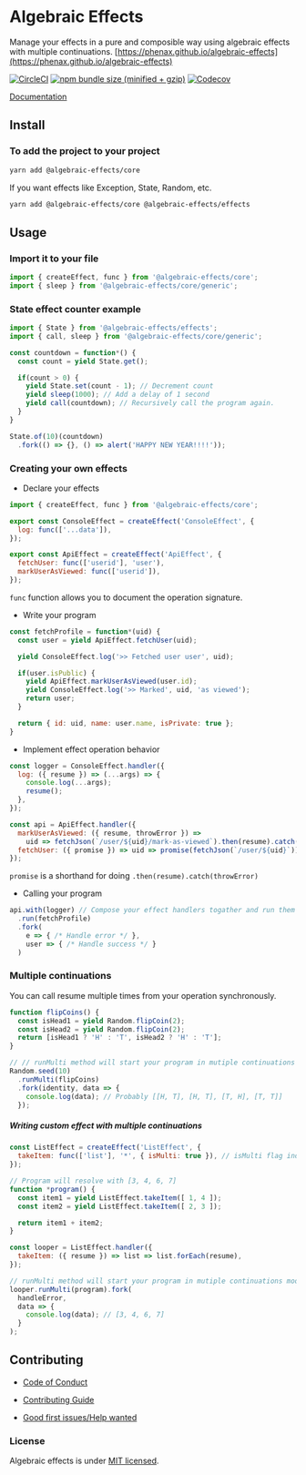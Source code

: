 
# Algebraic Effects
Manage your effects in a pure and composible way using algebraic effects with multiple continuations. [https://phenax.github.io/algebraic-effects](https://phenax.github.io/algebraic-effects)

[![CircleCI](https://img.shields.io/circleci/project/github/phenax/algebraic-effects/master.svg?style=for-the-badge)](https://circleci.com/gh/phenax/algebraic-effects)
[![npm bundle size (minified + gzip)](https://img.shields.io/bundlephobia/minzip/@algebraic-effects/core.svg?style=for-the-badge)](https://www.npmjs.com/package/@algebraic-effects/core)
[![Codecov](https://img.shields.io/codecov/c/github/phenax/algebraic-effects.svg?style=for-the-badge)](https://codecov.io/gh/phenax/algebraic-effects)


[Documentation](https://phenax.github.io/algebraic-effects)


## Install

### To add the project to your project
```bash
yarn add @algebraic-effects/core
```

If you want effects like Exception, State, Random, etc.
```bash
yarn add @algebraic-effects/core @algebraic-effects/effects
```


## Usage

### Import it to your file
```js
import { createEffect, func } from '@algebraic-effects/core';
import { sleep } from '@algebraic-effects/core/generic';
```


### State effect counter example

```js
import { State } from '@algebraic-effects/effects';
import { call, sleep } from '@algebraic-effects/core/generic';

const countdown = function*() {
  const count = yield State.get();

  if(count > 0) {
    yield State.set(count - 1); // Decrement count
    yield sleep(1000); // Add a delay of 1 second
    yield call(countdown); // Recursively call the program again.
  }
}

State.of(10)(countdown)
  .fork(() => {}, () => alert('HAPPY NEW YEAR!!!!'));
```


### Creating your own effects

* Declare your effects
```js
import { createEffect, func } from '@algebraic-effects/core';

export const ConsoleEffect = createEffect('ConsoleEffect', {
  log: func(['...data']),
});

export const ApiEffect = createEffect('ApiEffect', {
  fetchUser: func(['userid'], 'user'),
  markUserAsViewed: func(['userid']),
});
```
`func` function allows you to document the operation signature.



* Write your program
```js
const fetchProfile = function*(uid) {
  const user = yield ApiEffect.fetchUser(uid);

  yield ConsoleEffect.log('>> Fetched user user', uid);

  if(user.isPublic) {
    yield ApiEffect.markUserAsViewed(user.id);
    yield ConsoleEffect.log('>> Marked', uid, 'as viewed');
    return user;
  }

  return { id: uid, name: user.name, isPrivate: true };
}
```


* Implement effect operation behavior
```js
const logger = ConsoleEffect.handler({
  log: ({ resume }) => (...args) => {
    console.log(...args);
    resume();
  },
});

const api = ApiEffect.handler({
  markUserAsViewed: ({ resume, throwError }) =>
    uid => fetchJson(`/user/${uid}/mark-as-viewed`).then(resume).catch(throwError),
  fetchUser: ({ promise }) => uid => promise(fetchJson(`/user/${uid}`)),
});
```
`promise` is a shorthand for doing `.then(resume).catch(throwError)`


* Calling your program
```js
api.with(logger) // Compose your effect handlers togather and run them
  .run(fetchProfile)
  .fork(
    e => { /* Handle error */ },
    user => { /* Handle success */ }
  )
```



### Multiple continuations
You can call resume multiple times from your operation synchronously.

```js
function flipCoins() {
  const isHead1 = yield Random.flipCoin(2);
  const isHead2 = yield Random.flipCoin(2);
  return [isHead1 ? 'H' : 'T', isHead2 ? 'H' : 'T'];
}

// // runMulti method will start your program in mutiple continuations mode
Random.seed(10)
  .runMulti(flipCoins)
  .fork(identity, data => {
    console.log(data); // Probably [[H, T], [H, T], [T, H], [T, T]]
  });
```


##### Writing custom effect with multiple continuations

```js
const ListEffect = createEffect('ListEffect', {
  takeItem: func(['list'], '*', { isMulti: true }), // isMulti flag indicates that this operation resumes multiple times
});

// Program will resolve with [3, 4, 6, 7]
function *program() {
  const item1 = yield ListEffect.takeItem([ 1, 4 ]);
  const item2 = yield ListEffect.takeItem([ 2, 3 ]);

  return item1 + item2;
}

const looper = ListEffect.handler({
  takeItem: ({ resume }) => list => list.forEach(resume),
});

// runMulti method will start your program in mutiple continuations mode
looper.runMulti(program).fork(
  handleError,
  data => {
    console.log(data); // [3, 4, 6, 7]
  }
);
```


## Contributing

* [Code of Conduct](./CODE_OF_CONDUCT.md)

* [Contributing Guide](./CONTRIBUTING.md)

* [Good first issues/Help wanted](https://github.com/phenax/algebraic-effects/issues?q=is%3Aopen+is%3Aissue+label%3A%22good+first+issue%22+label%3A%22help+wanted%22)


### License
Algebraic effects is under [MIT licensed](./LICENSE).
